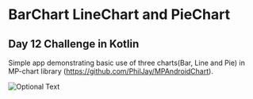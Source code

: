 # BarChart LineChart and PieChart
## Day 12 Challenge in Kotlin

Simple app demonstrating basic use of three charts(Bar, Line and Pie) in MP-chart library (https://github.com/PhilJay/MPAndroidChart).

![Optional Text](../master/day12.gif)

